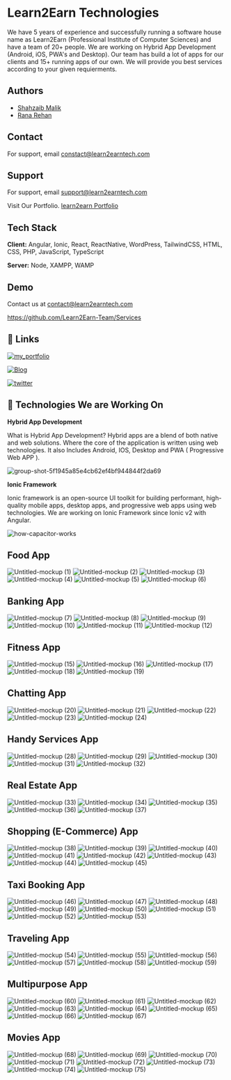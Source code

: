 
 # Learn2Earn Technologies

We have 5 years of experience and successfully running a software house name as
Learn2Earn (Professional Institute of Computer Sciences) and have a team of 20+ people.
We are working on Hybrid App Development (Android, iOS, PWA's and Desktop). Our team has build a lot of apps for our clients 
and 15+ running apps of our own. We will provide you best services according to your given requierments.


## Authors

- [Shahzaib Malik](https://www.github.com/shahzaib.exe)
- [Rana Rehan](https://www.github.com/its-ranarehan)

## Contact

For support, email constact@learn2earntech.com

## Support

For support, email support@learn2earntech.com

Visit  Our Portfolio.
[learn2earn Portfolio](https://learn2earnn.com/L2E_Portfolio.html)


## Tech Stack

**Client:** Angular, Ionic, React, ReactNative, WordPress, TailwindCSS, HTML, CSS, PHP, JavaScript, TypeScript

**Server:** Node, XAMPP, WAMP


## Demo

Contact us at
contact@learn2earntech.com

https://github.com/Learn2Earn-Team/Services
## 🔗 Links
[![my_portfolio](https://img.shields.io/badge/my_portfolio-000?style=for-the-badge&logo=ko-fi&logoColor=white)](https://Learn2Earnn.com/)

[![Blog](https://img.shields.io/badge/linkedin-0A66C2?style=for-the-badge&logo=linkedin&logoColor=white)](https://www.ioniccapacitor.com/)

[![twitter](https://img.shields.io/badge/twitter-1DA1F2?style=for-the-badge&logo=twitter&logoColor=white)](https://twitter.com/ioniccapacitor)


## 🚀 Technologies We are Working On

**Hybrid App Development**

What is Hybrid App Development?
Hybrid apps are a blend of both native and web solutions. Where the core of the application is written using web technologies.
It also Includes Android, IOS, Desktop and PWA ( Progressive Web APP ).




![group-shot-5f1945a85e4cb62ef4bf944844f2da69](https://user-images.githubusercontent.com/104660890/185780286-994c62e3-41e4-4725-b724-98d974f6234d.png)


**Ionic Framework**

Ionic framework is an open-source UI toolkit for building performant, high-quality mobile apps, desktop apps, and progressive web apps using web technologies.
We are working on Ionic Framework since Ionic v2 with Angular.



![how-capacitor-works](https://user-images.githubusercontent.com/104660890/185780208-14088938-f928-41f1-b9e7-799b86add08e.jpg)



## Food App

![Untitled-mockup (1)](https://user-images.githubusercontent.com/104660890/185779727-ec171903-c781-4254-83ad-e7c6188e361e.png)
![Untitled-mockup (2)](https://user-images.githubusercontent.com/104660890/185780015-eecdd6f3-f913-40ff-81ef-bf0911979f68.png)
![Untitled-mockup (3)](https://user-images.githubusercontent.com/104660890/185780019-9de07e8d-7a8b-407e-9cda-431348a14312.png)
![Untitled-mockup (4)](https://user-images.githubusercontent.com/104660890/185780020-b92ed6ef-1a67-4d74-a21a-c6683489351c.png)
![Untitled-mockup (5)](https://user-images.githubusercontent.com/104660890/185780021-cd11be0b-9b8a-4c24-922b-d896b49aba90.png)
![Untitled-mockup (6)](https://user-images.githubusercontent.com/104660890/185780022-6fdfd14d-f72c-49e0-b932-6a593079c208.png)


## Banking App

![Untitled-mockup (7)](https://user-images.githubusercontent.com/104660890/185780968-7eb2c50e-62a9-4879-b1f3-2c9c4051effc.png)
![Untitled-mockup (8)](https://user-images.githubusercontent.com/104660890/185780988-9fd6c0ba-c62a-4f96-b64a-453a5b058bcb.png)
![Untitled-mockup (9)](https://user-images.githubusercontent.com/104660890/185780992-31b82e8b-51f6-4abe-b1e3-e9dc5e08dd66.png)
![Untitled-mockup (10)](https://user-images.githubusercontent.com/104660890/185780993-d119f064-dbd2-4183-8604-e4079691fa53.png)
![Untitled-mockup (11)](https://user-images.githubusercontent.com/104660890/185780996-4d0f5a50-cbd6-4910-8332-f1ef024b5d63.png)
![Untitled-mockup (12)](https://user-images.githubusercontent.com/104660890/185780999-aafa349e-a48a-45dd-aa84-06a27e581918.png)


## Fitness App

![Untitled-mockup (15)](https://user-images.githubusercontent.com/104660890/185781038-980d9f2d-0658-4e10-a9c0-fc4cbabba6fa.png)
![Untitled-mockup (16)](https://user-images.githubusercontent.com/104660890/185781040-99af4f5d-76ba-409e-927b-15db97b2833c.png)
![Untitled-mockup (17)](https://user-images.githubusercontent.com/104660890/185781042-06963288-5586-4f84-ad0a-6f492f0e16b6.png)
![Untitled-mockup (18)](https://user-images.githubusercontent.com/104660890/185781044-fe6dec8d-ef51-4a7c-a3b7-0362916e44e0.png)
![Untitled-mockup (19)](https://user-images.githubusercontent.com/104660890/185781045-da78863f-8949-4363-a822-cd272845f784.png)


## Chatting App

![Untitled-mockup (20)](https://user-images.githubusercontent.com/104660890/185783277-2832d12b-1e2f-4b7b-9551-886d75e8bdf7.png)
![Untitled-mockup (21)](https://user-images.githubusercontent.com/104660890/185783279-28e7c52e-17df-4c24-89c7-f846b5116416.png)
![Untitled-mockup (22)](https://user-images.githubusercontent.com/104660890/185783284-f55e1668-5e8a-424f-8d18-f7652592be3e.png)
![Untitled-mockup (23)](https://user-images.githubusercontent.com/104660890/185783287-b12112c0-c34f-435e-8f41-adcf90e79572.png)
![Untitled-mockup (24)](https://user-images.githubusercontent.com/104660890/185783290-b35396e8-5986-4651-a33f-f600623c651e.png)


## Handy Services App

![Untitled-mockup (28)](https://user-images.githubusercontent.com/104660890/185783332-5a0533b1-975a-445f-a62e-37339f3ea944.png)
![Untitled-mockup (29)](https://user-images.githubusercontent.com/104660890/185783336-504f3c68-671b-46bd-9896-160e8eb108ec.png)
![Untitled-mockup (30)](https://user-images.githubusercontent.com/104660890/185783338-ba59f2a7-3592-407e-8231-4c3b67f3ac38.png)
![Untitled-mockup (31)](https://user-images.githubusercontent.com/104660890/185783340-0d0692d4-67f4-4136-9bd2-6c527cee83bd.png)
![Untitled-mockup (32)](https://user-images.githubusercontent.com/104660890/185783343-3bfbfb1e-41c0-4efe-a2a6-4cb85f4bc211.png)


## Real Estate App

![Untitled-mockup (33)](https://user-images.githubusercontent.com/104660890/185783411-efb500af-a93b-4ad7-ac59-dfc3766d7b01.png)
![Untitled-mockup (34)](https://user-images.githubusercontent.com/104660890/185783416-73f883a7-76a3-4749-9e4c-d9ff1e3221bc.png)
![Untitled-mockup (35)](https://user-images.githubusercontent.com/104660890/185783418-b3952e4b-2a12-49d1-bb27-7b3cab2434f2.png)
![Untitled-mockup (36)](https://user-images.githubusercontent.com/104660890/185783423-671741d5-1ef3-4c05-9666-91add25ddfb9.png)
![Untitled-mockup (37)](https://user-images.githubusercontent.com/104660890/185783427-8cdee8bd-9501-49e7-8af9-81e42809722b.png)


## Shopping (E-Commerce) App


![Untitled-mockup (38)](https://user-images.githubusercontent.com/104660890/185783536-c7d59e05-9b1f-4da0-88e4-401e7687aab8.png)
![Untitled-mockup (39)](https://user-images.githubusercontent.com/104660890/185783542-dd557fef-55df-44ef-9370-8c11b19cf36b.png)
![Untitled-mockup (40)](https://user-images.githubusercontent.com/104660890/185783505-8523e587-626b-4c15-a234-41c3fd711db2.png)
![Untitled-mockup (41)](https://user-images.githubusercontent.com/104660890/185783484-35d9c3e3-6e48-4330-913d-a5ad756f558f.png)
![Untitled-mockup (42)](https://user-images.githubusercontent.com/104660890/185783487-07790a99-7fd2-4c93-888e-5ef44841626b.png)
![Untitled-mockup (43)](https://user-images.githubusercontent.com/104660890/185783490-198fecb3-e645-4e0d-a5ca-d40cd1539d24.png)
![Untitled-mockup (44)](https://user-images.githubusercontent.com/104660890/185783493-e05b2d71-9946-49f0-b128-41634bb9515a.png)
![Untitled-mockup (45)](https://user-images.githubusercontent.com/104660890/185783497-e8e1dcab-175f-4545-91f9-2d589a2a570f.png)


## Taxi Booking App

![Untitled-mockup (46)](https://user-images.githubusercontent.com/104660890/185783615-4dece057-a705-43b3-be8a-b289c0a9173d.png)
![Untitled-mockup (47)](https://user-images.githubusercontent.com/104660890/185783618-551a810b-a217-44b4-8cee-57b7d09b3640.png)
![Untitled-mockup (48)](https://user-images.githubusercontent.com/104660890/185783622-c1cabe5c-747b-4c82-b9d4-5b0872ef5601.png)
![Untitled-mockup (49)](https://user-images.githubusercontent.com/104660890/185783625-30b95a38-ae2c-4ff3-a776-21b18acf695d.png)
![Untitled-mockup (50)](https://user-images.githubusercontent.com/104660890/185783629-099ca30f-bfc9-42ac-b46b-31ff0f46d503.png)
![Untitled-mockup (51)](https://user-images.githubusercontent.com/104660890/185783652-6325b921-30c7-4791-b6d0-e11c25b077c9.png)
![Untitled-mockup (52)](https://user-images.githubusercontent.com/104660890/185783655-6bc37d65-38c9-4fd0-bf95-896ef395d95f.png)
![Untitled-mockup (53)](https://user-images.githubusercontent.com/104660890/185783657-a780a80b-eccb-44b6-a41d-03fe340b77f7.png)


## Traveling App

![Untitled-mockup (54)](https://user-images.githubusercontent.com/104660890/185783692-a222932f-e895-4824-a5d0-54553febb130.png)
![Untitled-mockup (55)](https://user-images.githubusercontent.com/104660890/185783696-54090d63-c967-4181-8855-ddc43e985ada.png)
![Untitled-mockup (56)](https://user-images.githubusercontent.com/104660890/185783704-43169ee8-962e-4808-9495-4f8f0d572f5f.png)
![Untitled-mockup (57)](https://user-images.githubusercontent.com/104660890/185783706-8b53f5ef-b85a-48c6-991c-328b897d0c54.png)
![Untitled-mockup (58)](https://user-images.githubusercontent.com/104660890/185783708-a34613ac-2b25-438a-a465-fea5d611c0fd.png)
![Untitled-mockup (59)](https://user-images.githubusercontent.com/104660890/185783712-905c657d-7ca9-41dd-a53c-84f70928c22e.png)


## Multipurpose App

![Untitled-mockup (60)](https://user-images.githubusercontent.com/104660890/185783740-2e2326d2-166a-4ddc-9629-0f12027c38e3.png)
![Untitled-mockup (61)](https://user-images.githubusercontent.com/104660890/185783745-1ee7a00f-8137-4566-9b65-b64aa3b00659.png)
![Untitled-mockup (62)](https://user-images.githubusercontent.com/104660890/185783748-a8a8a01b-c979-4634-b1c8-9eaeda774b7c.png)
![Untitled-mockup (63)](https://user-images.githubusercontent.com/104660890/185783750-06f429a6-560e-44f5-aa6b-61afa293a1d8.png)
![Untitled-mockup (64)](https://user-images.githubusercontent.com/104660890/185783754-fe1f6d9c-e275-44a1-a694-9071882da8fa.png)
![Untitled-mockup (65)](https://user-images.githubusercontent.com/104660890/185783765-3a63ea27-43c1-47bc-8ed5-f01e19cd6bb1.png)
![Untitled-mockup (66)](https://user-images.githubusercontent.com/104660890/185783768-809aecc9-b8d4-466a-968a-b68c5623c403.png)
![Untitled-mockup (67)](https://user-images.githubusercontent.com/104660890/185783769-9ebea8cd-3502-4c0a-9dd3-9123dd6278fc.png)


## Movies App

![Untitled-mockup (68)](https://user-images.githubusercontent.com/104660890/185783836-20192608-a22d-4dd3-8a8f-3c8edbd2bbe7.png)
![Untitled-mockup (69)](https://user-images.githubusercontent.com/104660890/185783838-5355327e-53d1-4e85-8a7b-15117838f4b3.png)
![Untitled-mockup (70)](https://user-images.githubusercontent.com/104660890/185783842-f05d138d-f6df-4778-9dd1-c7458041ac2c.png)
![Untitled-mockup (71)](https://user-images.githubusercontent.com/104660890/185783846-4ddc4e58-43c3-4b3c-9db6-b0292e9d1688.png)
![Untitled-mockup (72)](https://user-images.githubusercontent.com/104660890/185783855-bbfab711-8188-43c7-a2b3-7e73054e59ca.png)
![Untitled-mockup (73)](https://user-images.githubusercontent.com/104660890/185783868-5980a26e-2fbe-4520-9547-ff7527780b80.png)
![Untitled-mockup (74)](https://user-images.githubusercontent.com/104660890/185783873-6abd6898-78dc-43ad-86bb-80f138bb0b41.png)
![Untitled-mockup (75)](https://user-images.githubusercontent.com/104660890/185783881-3b7d8de3-abaa-46d7-9346-b94d0c0fef6e.png)

